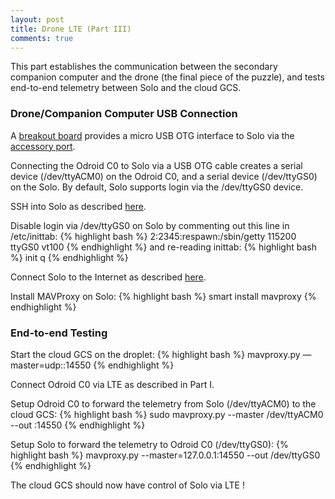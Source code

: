 ```yaml
---
layout: post
title: Drone LTE (Part III)
comments: true
---
```


This part establishes the communication between the secondary companion computer and the drone (the final piece of the puzzle), and tests end-to-end telemetry between Solo and the cloud GCS.

### Drone/Companion Computer USB Connection

A [breakout board](http://viresity.com/product/3dr-solo-accessory-breakout-board/) provides a micro USB OTG interface to Solo via the [accessory port](https://dev.3dr.com/hardware-accessorybay.html).

Connecting the Odroid C0 to Solo via a USB OTG cable creates a serial device (/dev/ttyACM0) on the Odroid C0, and a serial device (/dev/ttyGS0) on the Solo. By default, Solo supports login via the /dev/ttyGS0 device. 

SSH into Solo as described [here](https://dev.3dr.com/starting-network.html).

Disable login via /dev/ttyGS0 on Solo by commenting out this line in /etc/inittab:
{% highlight bash %}
2:2345:respawn:/sbin/getty 115200 ttyGS0 vt100
{% endhighlight %}
and re-reading inittab:
{% highlight bash %}
init q
{% endhighlight %}

Connect Solo to the Internet as described [here](https://dev.3dr.com/starting-utils.html).

Install MAVProxy on Solo:
{% highlight bash %}
smart install mavproxy
{% endhighlight %}

### End-to-end Testing

Start the cloud GCS on the droplet:
{% highlight bash %}
mavproxy.py —master=udp:<Droplet IP>:14550
{% endhighlight %}

Connect Odroid C0 via LTE as described in Part I.

Setup Odroid C0 to forward the telemetry from Solo (/dev/ttyACM0) to the cloud GCS:
{% highlight bash %}
sudo mavproxy.py --master /dev/ttyACM0 --out <Droplet IP>:14550
{% endhighlight %}

Setup Solo to forward the telemetry to Odroid C0 (/dev/ttyGS0):
{% highlight bash %}
mavproxy.py --master=127.0.0.1:14550 --out /dev/ttyGS0
{% endhighlight %}

The cloud GCS should now have control of Solo via LTE !